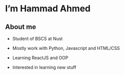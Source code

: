 <h1 align="centre"> I’m Hammad Ahmed </h1>
<h2>About me</h2>

- Student of BSCS at Nust

- Mostly work with Python, Javascript and HTML/CSS

- Learning ReactJS and OOP

- Interested in learning new stuff

<!---
hammad-ahmed-01/hammad-ahmed-01 is a ✨ special ✨ repository because its `README.md` (this file) appears on your GitHub profile.
You can click the Preview link to take a look at your changes.
--->
